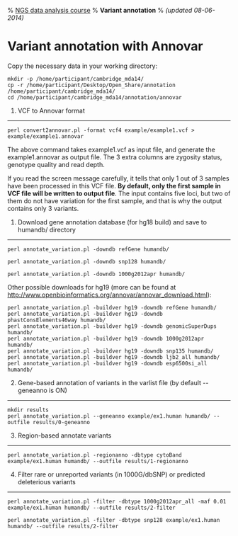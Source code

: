 % [NGS data analysis course](http://ngscourse.github.io/)
% __Variant annotation__
% _(updated 08-06-2014)_

<!-- COMMON LINKS HERE -->

[AnnoVar]: http://www.openbioinformatics.org/annovar/ "AnnoVar"

Variant annotation with Annovar
================================================================================

Copy the necessary data in your working directory:

    mkdir -p /home/participant/cambridge_mda14/
    cp -r /home/participant/Desktop/Open_Share/annotation /home/participant/cambridge_mda14/
    cd /home/participant/cambridge_mda14/annotation/annovar


1. VCF to Annovar format
--------------------------------------------------------------------------------

    perl convert2annovar.pl -format vcf4 example/example1.vcf > example/example1.annovar

The above command takes example1.vcf as input file, and generate the example1.annovar as output file. The 3 extra columns are zygosity status, genotype quality and read depth.

If you read the screen message carefully, it tells that only 1 out of 3 samples have been processed in this VCF file. **By default, only the first sample in VCF file will be written to output file**. The input contains five loci, but two of them do not have variation for the first sample, and that is why the output contains only 3 variants.


1. Download gene annotation database (for hg18 build) and save to humandb/ directory
--------------------------------------------------------------------------------

    perl annotate_variation.pl -downdb refGene humandb/

    perl annotate_variation.pl -downdb snp128 humandb/

    perl annotate_variation.pl -downdb 1000g2012apr humandb/

Other possible downloads for hg19 (more can be found at http://www.openbioinformatics.org/annovar/annovar_download.html):

    perl annotate_variation.pl -buildver hg19 -downdb refGene humandb/
    perl annotate_variation.pl -buildver hg19 -downdb phastConsElements46way humandb/
    perl annotate_variation.pl -buildver hg19 -downdb genomicSuperDups humandb/
    perl annotate_variation.pl -buildver hg19 -downdb 1000g2012apr humandb/
    perl annotate_variation.pl -buildver hg19 -downdb snp135 humandb/ 
    perl annotate_variation.pl -buildver hg19 -downdb ljb2_all humandb/
    perl annotate_variation.pl -buildver hg19 -downdb esp6500si_all humandb/


2. Gene-based annotation of variants in the varlist file (by default --geneanno is ON)
--------------------------------------------------------------------------------

    mkdir results
    perl annotate_variation.pl --geneanno example/ex1.human humandb/ --outfile results/0-geneanno
          
3. Region-based annotate variants
--------------------------------------------------------------------------------

    perl annotate_variation.pl -regionanno -dbtype cytoBand example/ex1.human humandb/ --outfile results/1-regionanno


4. Filter rare or unreported variants (in 1000G/dbSNP) or predicted deleterious variants
--------------------------------------------------------------------------------

    perl annotate_variation.pl -filter -dbtype 1000g2012apr_all -maf 0.01 example/ex1.human humandb/ --outfile results/2-filter

    perl annotate_variation.pl -filter -dbtype snp128 example/ex1.human humandb/ --outfile results/2-filter


